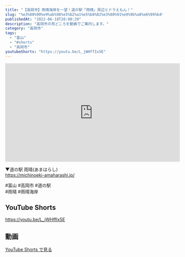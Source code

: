 ```yaml
---
title: "【高岡市】雨晴海岸を一望！道の駅「雨晴」周辺とドラえもん！"
slug: "%e3%80%90%e9%ab%98%e5%b2%a1%e5%b8%82%e3%80%91%e9%9b%a8%e6%99%b4%e6%b5%b7%e5%b2%b8%e3%82%92%e4%b8%80%e6%9c%9b%ef%bc%81%e9%81%93%e3%81%ae%e9%a7%85%e3%80%8c%e9%9b%a8%e6%99%b4%e3%80%8d%e5%91%a8%e8%be%ba"
publishedAt: "2022-06-18T20:00:29"
description: "高岡市の見どころを動画でご案内します。"
category: "高岡市"
tags: 
  - "富山"
  - "#shorts"
  - "高岡市"
youtubeShorts: "https://youtu.be/L_jWHffIx5E"
---
```


<iframe width="560" height="315" src="https://www.youtube.com/embed/eE-7sl7n68A" frameborder="0" allowfullscreen></iframe>

▼道の駅 雨晴(あまはらし)<br />
https://michinoeki-amaharashi.jp/

#富山 #高岡市 #道の駅<br />
#雨晴 #雨晴海岸

## YouTube Shorts

https://youtu.be/L_jWHffIx5E

## 動画

[YouTube Shorts で見る](https://youtu.be/L_jWHffIx5E)

